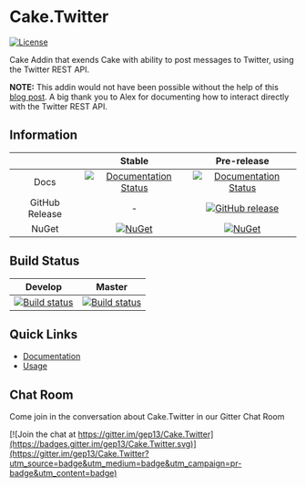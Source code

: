 # Cake.Twitter

[![License](http://img.shields.io/:license-mit-blue.svg)](http://cake-contrib.mit-license.org)

Cake Addin that exends Cake with ability to post messages to Twitter, using the Twitter REST API.

**NOTE:** This addin would not have been possible without the help of this [blog post](http://www.thatsoftwaredude.com/content/6289/how-to-post-a-tweet-using-c-for-single-user).  A big thank you to Alex for documenting how to interact directly with the Twitter REST API.

## Information

||Stable|Pre-release|
|:--:|:--:|:--:|
|Docs|[![Documentation Status](https://readthedocs.org/projects/caketwitter/badge/?version=stable)](http://caketwitter.readthedocs.org/en/stable/)|[![Documentation Status](https://readthedocs.org/projects/caketwitter/badge/?version=develop)](http://caketwitter.readthedocs.org/en/develop/)|
|GitHub Release|-|[![GitHub release](https://img.shields.io/github/release/cake-contrib/Cake.Twitter.svg)](https://github.com/cake-contrib/Cake.Twitter/releases/latest)|
|NuGet|[![NuGet](https://img.shields.io/nuget/v/Cake.Twitter.svg)](https://www.nuget.org/packages/Cake.Twotter)|[![NuGet](https://img.shields.io/nuget/vpre/Cake.Twitter.svg)](https://www.nuget.org/packages/Cake.Twitter)|

## Build Status

|Develop|Master|
|:--:|:--:|
|[![Build status](https://ci.appveyor.com/api/projects/status/179uye6rasp43xnf/branch/develop?svg=true)](https://ci.appveyor.com/project/cakecontrib/cake-twitter/branch/develop)|[![Build status](https://ci.appveyor.com/api/projects/status/179uye6rasp43xnf/branch/master?svg=true)](https://ci.appveyor.com/project/cakecontrib/cake-twitter/branch/master)|

## Quick Links

- [Documentation](http://caketwitter.readthedocs.org/en/develop/)
- [Usage](http://caketwitter.readthedocs.org/en/develop/usage/)

## Chat Room
Come join in the conversation about Cake.Twitter in our Gitter Chat Room

[![Join the chat at https://gitter.im/gep13/Cake.Twitter](https://badges.gitter.im/gep13/Cake.Twitter.svg)](https://gitter.im/gep13/Cake.Twitter?utm_source=badge&utm_medium=badge&utm_campaign=pr-badge&utm_content=badge)
